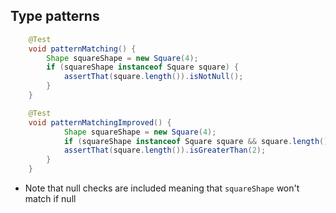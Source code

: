 ## Type patterns

```java
    @Test
    void patternMatching() {
        Shape squareShape = new Square(4);
        if (squareShape instanceof Square square) {
            assertThat(square.length()).isNotNull();
        }
    }
```

```java
    @Test
    void patternMatchingImproved() {
            Shape squareShape = new Square(4);
            if (squareShape instanceof Square square && square.length() > 2) {
            assertThat(square.length()).isGreaterThan(2);
        }
    }
```

* Note that null checks are included meaning that `squareShape` won't match if null
